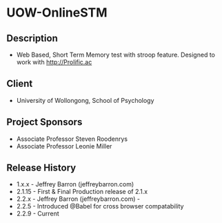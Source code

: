 UOW-OnlineSTM
====================
## Description
* Web Based, Short Term Memory test with stroop feature. Designed to work with http://Prolific.ac

## Client
* University of Wollongong, School of Psychology

## Project Sponsors
* Associate Professor Steven Roodenrys
* Associate Professor Leonie Miller

## Release History 
* 1.x.x   - Jeffrey Barron (jeffreybarron.com)  
* 2.1.15  - First & Final Production release of 2.1.x 
* 2.2.x   - Jeffrey Barron (jeffreybarron.com)  - 
* 2.2.5   - Introduced @Babel for cross browser compatability
* 2.2.9   - Current 
